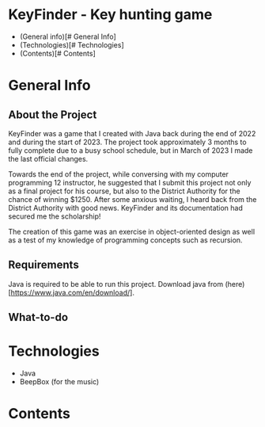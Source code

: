 # KeyFinder - Key hunting game

- (General info)[# General Info]
- (Technologies)[# Technologies]
- (Contents)[# Contents]

# General Info

## About the Project

KeyFinder was a game that I created with Java back during the end of 2022 and during the start of 2023. The project took approximately 3 months to fully complete due to a busy school schedule, but in March of 2023 I made the last official changes.

Towards the end of the project, while conversing with my computer programming 12 instructor, he suggested that I submit this project not only as a final project for his course, but also to the District Authority for the chance of winning $1250. After some anxious waiting, I heard back from the District Authority with good news. KeyFinder and its documentation had secured me the scholarship!

The creation of this game was an exercise in object-oriented design as well as a test of my knowledge of programming concepts such as recursion.

## Requirements

Java is required to be able to run this project. Download java from (here)[https://www.java.com/en/download/].

## What-to-do



# Technologies

- Java
- BeepBox (for the music)

# Contents
